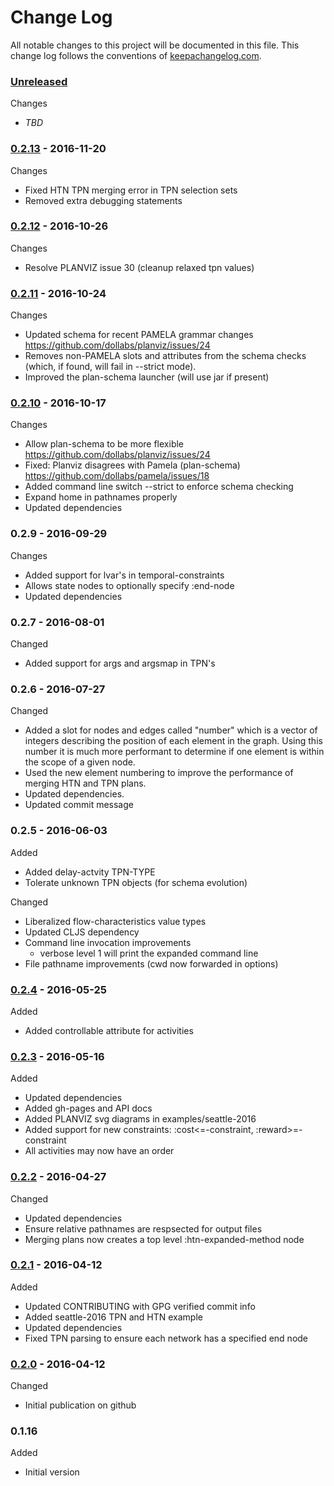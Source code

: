 # Change Log

All notable changes to this project will be documented in this file. This change log follows the conventions of [keepachangelog.com](http://keepachangelog.com/).

### [Unreleased]

Changes
* _TBD_

### [0.2.13] - 2016-11-20

Changes
- Fixed HTN TPN merging error in TPN selection sets
- Removed extra debugging statements

### [0.2.12] - 2016-10-26

Changes
- Resolve PLANVIZ issue 30 (cleanup relaxed tpn values)

### [0.2.11] - 2016-10-24

Changes
- Updated schema for recent PAMELA grammar changes
  https://github.com/dollabs/planviz/issues/24
- Removes non-PAMELA slots and attributes from the schema checks
  (which, if found, will fail in --strict mode).
- Improved the plan-schema launcher (will use jar if present)

### [0.2.10] - 2016-10-17

Changes
- Allow plan-schema to be more flexible
  https://github.com/dollabs/planviz/issues/24
- Fixed: Planviz disagrees with Pamela (plan-schema)
  https://github.com/dollabs/pamela/issues/18
- Added command line switch --strict to enforce schema checking
- Expand home in pathnames properly
- Updated dependencies

### 0.2.9 - 2016-09-29

Changes
- Added support for lvar's in temporal-constraints
- Allows state nodes to optionally specify :end-node
- Updated dependencies

### 0.2.7 - 2016-08-01

Changed
- Added support for args and argsmap in TPN's


### 0.2.6 - 2016-07-27

Changed
- Added a slot for nodes and edges called "number" which is a vector
  of integers describing the position of each element in the graph.
  Using this number it is much more performant to determine if one
  element is within the scope of a given node.
- Used the new element numbering to improve the performance
  of merging HTN and TPN plans.
- Updated dependencies.
- Updated commit message

### 0.2.5 - 2016-06-03

Added
* Added delay-actvity TPN-TYPE
* Tolerate unknown TPN objects (for schema evolution)

Changed
* Liberalized flow-characteristics value types
* Updated CLJS dependency
* Command line invocation improvements
  - verbose level 1 will print the expanded command line
* File pathname improvements (cwd now forwarded in options)

### [0.2.4] - 2016-05-25

Added
* Added controllable attribute for activities

### [0.2.3] - 2016-05-16

Added
* Updated dependencies
* Added gh-pages and API docs
* Added PLANVIZ svg diagrams in examples/seattle-2016
* Added support for new constraints: :cost<=-constraint, :reward>=-constraint
* All activities may now have an order

### [0.2.2] - 2016-04-27

Changed
* Updated dependencies
* Ensure relative pathnames are respsected for output files
* Merging plans now creates a top level :htn-expanded-method node

### [0.2.1] - 2016-04-12

Added
* Updated CONTRIBUTING with GPG verified commit info
* Added seattle-2016 TPN and HTN example
* Updated dependencies
* Fixed TPN parsing to ensure each network has a specified end node

### [0.2.0] - 2016-04-12

Changed
* Initial publication on github

### 0.1.16

Added
*  Initial version

[0.2.0]: https://github.com/dollabs/plan-schema/compare/0.1.16...0.2.0
[0.2.1]: https://github.com/dollabs/plan-schema/compare/0.2.0...0.2.1
[0.2.2]: https://github.com/dollabs/plan-schema/compare/0.2.1...0.2.2
[0.2.3]: https://github.com/dollabs/plan-schema/compare/0.2.2...0.2.3
[0.2.4]: https://github.com/dollabs/plan-schema/compare/0.2.3...0.2.4
[0.2.10]: https://github.com/dollabs/plan-schema/compare/0.2.4...0.2.10
[0.2.11]: https://github.com/dollabs/plan-schema/compare/0.2.10...0.2.11
[0.2.12]: https://github.com/dollabs/plan-schema/compare/0.2.11...0.2.12
[0.2.13]: https://github.com/dollabs/plan-schema/compare/0.2.12...0.2.13
[Unreleased]: https://github.com/dollabs/plan-schema/compare/0.2.13...HEAD

